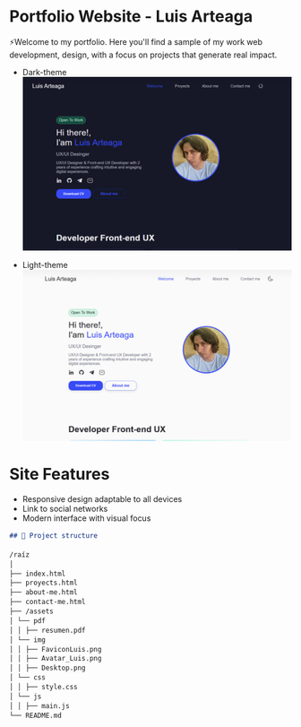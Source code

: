 # Portfolio Website - Luis Arteaga

⚡Welcome to my portfolio. Here you'll find a sample of my work web development, design, with a focus on projects that generate real impact.

- Dark-theme
![Preview Website](https://github.com/luisart3/luisart3.github.io/blob/main/assets/img/Preview.png)

- Light-theme
![Preview Website](https://github.com/luisart3/luisart3.github.io/blob/main/assets/img/Preview_Light-theme.png)

# Site Features
- Responsive design adaptable to all devices
- Link to social networks
- Modern interface with visual focus

```markdown
## 📁 Project structure

/raíz
│
├── index.html
├── proyects.html
├── about-me.html
├── contact-me.html
├── /assets
│ └── pdf
│ │ ├── resumen.pdf
│ └── img
│ │ ├── FaviconLuis.png
│ │ ├── Avatar_Luis.png
│ │ ├── Desktop.png
│ └── css
│ │ ├── style.css
│ └── js
│ │ ├── main.js
└── README.md
